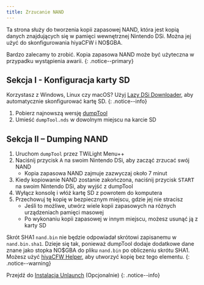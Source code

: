 ```yaml
---
title: Zrzucanie NAND
---
```


Ta strona służy do tworzenia kopii zapasowej NAND, która jest kopią danych znajdujących się w pamięci wewnętrznej Nintendo DSi. Można jej użyć do skonfigurowania hiyaCFW i NO$GBA.

Bardzo zalecamy to zrobić. Kopia zapasowa NAND może być użyteczna w przypadku wystąpienia awarii.
{: .notice--primary}

## Sekcja I - Konfiguracja karty SD

Korzystasz z Windows, Linux czy macOS? Użyj [Lazy DSi Downloader](lazy-dsi-downloader), aby automatycznie skonfigurować kartę SD.
{: .notice--info}

1. Pobierz najnowszą wersję [dumpTool](https://github.com/zoogie/dumpTool/releases/latest/download/dumpTool.nds)
1. Umieść `dumpTool.nds` w dowolnym miejscu na karcie SD

## Sekcja II – Dumping NAND
1. Uruchom `dumpTool` przez TWiLight Menu++
1. Naciśnij przycisk <kbd class="face">A</kbd> na swoim Nintendo DSi, aby zacząć zrzucać swój NAND
   - Kopia zapasowa NAND zajmuje zazwyczaj około 7 minut
1. Kiedy kopiowanie NAND zostanie zakończona, naciśnij przycisk <kbd>START</kbd> na swoim Nintendo DSi, aby wyjść z dumpTool
1. Wyłącz konsolę i włóż kartę SD z powrotem do komputera
1. Przechowuj tę kopię w bezpiecznym miejscu, gdzie jej nie stracisz
   - Jeśli to możliwe, utwórz wiele kopii zapasowych na różnych urządzeniach pamięci masowej
   - Po wykonaniu kopii zapasowej w innym miejscu, możesz usunąć ją z karty SD

Skrót SHA1 `nand.bin` nie będzie odpowiadał skrótowi zapisanemu w `nand.bin.sha1`. Dzieje się tak, ponieważ dumpTool dodaje dodatkowe dane znane jako stopka NO$GBA do pliku `nand.bin` po obliczeniu skrótu SHA1. Możesz użyć [hiyaCFW Helper](https://github.com/mondul/HiyaCFW-Helper/releases), aby utworzyć kopię bez tego elementu.
{: .notice--warning}

Przejdź do [Instalacja Unlaunch](installing-unlaunch) (Opcjonalnie)
{: .notice--info}
